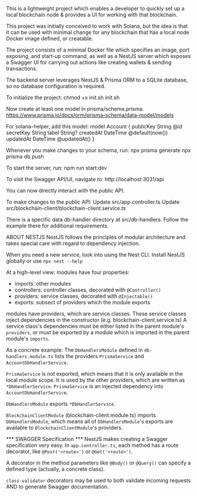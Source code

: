 This is a lightweight project which enables a developer to quickly set up a local blockchain node & provides a UI for working with that blockchain.

This project was initially conceived to work with Solana, but the idea is that it can be used with minimal change for any blockchain that has a local node Docker image defined, or creatable.

The project consists of a minimal Docker file which specifies an image, port exposing, and start-up command, as well as a NestJS server which exposes a Swagger UI for carrying out actions like creating wallets & sending transactions.

The backend server leverages NestJS & Prisma ORM to a SQLite database, so no database configuration is required.

To initialize the project:
chmod +x init.sh
init.sh

Now create at least one model in prisma/schema.prisma.
https://www.prisma.io/docs/orm/prisma-schema/data-model/models

For solana-helper, add this model:
model Account {
  publicKey String @id
  secretKey String
  label String?
  createdAt DateTime @default(now())
  updatedAt DateTime @updatedAt()
}

Whenever you make changes to your schema, run:
npx prisma generate
npx prisma db push

To start the server, run:
npm run start:dev

To visit the Swagger API/UI, navigate to:
http://localhost:3031/api

You can now directly interact with the public API.

To make changes to the public API:
Update src/app.controller.ts
Update src/blockchain-client/blockchain-client.service.ts

There is a specific data db-handler directory at src/db-handlers.
Follow the example there for additional requirements.

ABOUT NESTJS
NestJS follows the principles of modular architecture and takes special care with regard to dependency injection.

When you need a new service, look into using the Nest CLI.
Install NestJS globally or use `npx nest --help`

At a high-level view:
modules have four properties:
- imports: other modules
- controllers: controller classes, decorated with `@Controller()`
- providers: service classes, decorated with `@Injectable()`
- exports: subsect of providers which the module exports


modules have providers, which are service classes.
These service classes inject dependencies in the constructor (e.g. blockchain-client.service.ts)
A service class's dependencies must be either listed in the parent module's `providers`, or must be exported by a module which is imported in the parent module's `imports`.

As a concrete example:
The `DbHandlersModule` defined in `db-handlers.module.ts` lists the providers `PrismaService` and `AccountDbHandlerService`.

`PrismaService` is not exported, which means that it is only available in the local module scope. It is used by the other providers, which are written as `*DbHandlerService`. `PrismaService` is an injected dependency into `AccountDbHandlerService`.

`DbHandlersModule` exports `*DbHandlerService`.

`BlockchainClientModule` (blockchain-client.module.ts) imports `DbHandlersModule`, which means all of `DbHandlersModule`'s exports are available to `BlockchainClientModule`'s providers.

*** SWAGGER Specification ***
NestJS makes creating a Swagger specification very easy.
In `app.controller.ts`, each method has a route decorator, like `@Post('<route>')` or `@Get('<route>')`.

A decorator in the method parameters like `@Body()` or `@Query()` can specify a defined type (actually, a concrete class).

`class-validator` decorators may be used to both validate incoming requests AND to generate Swagger documentation.